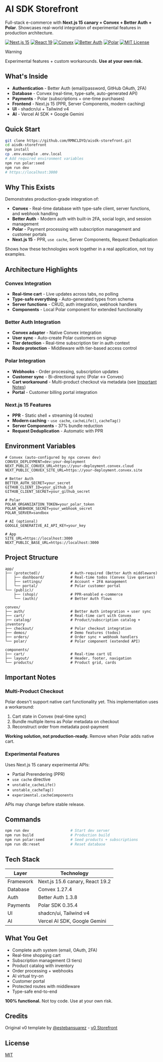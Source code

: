 # AI SDK Storefront

Full-stack e-commerce with **Next.js 15 canary + Convex + Better Auth + Polar**. Showcases real-world integration of experimental features in production architecture.

[![Next.js 15](https://img.shields.io/badge/Next.js-15.6.0--canary.53-black?style=flat-square&logo=next.js)](https://nextjs.org)
[![React 19](https://img.shields.io/badge/React-19.2.0-61DAFB?style=flat-square&logo=react)](https://react.dev)
[![Convex](https://img.shields.io/badge/Convex-1.27.4-FF6B35?style=flat-square)](https://convex.dev)
[![Better Auth](https://img.shields.io/badge/Better_Auth-1.3.8-7C3AED?style=flat-square)](https://better-auth.com)
[![Polar](https://img.shields.io/badge/Polar-0.35.4-007ACC?style=flat-square)](https://polar.sh)
[![MIT License](https://img.shields.io/badge/License-MIT-green.svg?style=flat-square)](LICENSE)

> [!WARNING]
> Experimental features + custom workarounds. **Use at your own risk.**

## What's Inside

- **Authentication** - Better Auth (email/password, GitHub OAuth, 2FA)
- **Database** - Convex (real-time, type-safe, auto-generated API)
- **Payments** - Polar (subscriptions + one-time purchases)
- **Frontend** - Next.js 15 (PPR, Server Components, modern caching)
- **UI** - shadcn/ui + Tailwind v4
- **AI** - Vercel AI SDK + Google Gemini

## Quick Start

```bash
git clone https://github.com/RMNCLDYO/aisdk-storefront.git
cd aisdk-storefront
npm install
cp .env.example .env.local
# Add required environment variables
npm run polar:seed
npm run dev
# https://localhost:3000
```

## Why This Exists

Demonstrates production-grade integration of:

- **Convex** - Real-time database with type-safe client, server functions, and webhook handling
- **Better Auth** - Modern auth with built-in 2FA, social login, and session management
- **Polar** - Payment processing with subscription management and customer portals
- **Next.js 15** - PPR, `use cache`, Server Components, Request Deduplication

Shows how these technologies work together in a real application, not toy examples.

## Architecture Highlights

### Convex Integration

- **Real-time cart** - Live updates across tabs, no polling
- **Type-safe everything** - Auto-generated types from schema
- **Server functions** - CRUD, auth integration, webhook handlers
- **Components** - Local Polar component for extended functionality

### Better Auth Integration

- **Convex adapter** - Native Convex integration
- **User sync** - Auto-create Polar customers on signup
- **Tier detection** - Real-time subscription tier in auth context
- **Route protection** - Middleware with tier-based access control

### Polar Integration

- **Webhooks** - Order processing, subscription updates
- **Customer sync** - Bi-directional sync (Polar ↔ Convex)
- **Cart workaround** - Multi-product checkout via metadata (see [Important Notes](#important-notes))
- **Portal** - Customer billing portal integration

### Next.js 15 Features

- **PPR** - Static shell + streaming (4 routes)
- **Modern caching** - `use cache`, `cacheLife()`, `cacheTag()`
- **Server Components** - 37% bundle reduction
- **Request Deduplication** - Automatic with PPR

## Environment Variables

```env
# Convex (auto-configured by npx convex dev)
CONVEX_DEPLOYMENT=dev:your-deployment
NEXT_PUBLIC_CONVEX_URL=https://your-deployment.convex.cloud
NEXT_PUBLIC_CONVEX_SITE_URL=https://your-deployment.convex.site

# Better Auth
BETTER_AUTH_SECRET=your_secret
GITHUB_CLIENT_ID=your_github_id
GITHUB_CLIENT_SECRET=your_github_secret

# Polar
POLAR_ORGANIZATION_TOKEN=your_polar_token
POLAR_WEBHOOK_SECRET=your_webhook_secret
POLAR_SERVER=sandbox

# AI (optional)
GOOGLE_GENERATIVE_AI_API_KEY=your_key

# App
SITE_URL=https://localhost:3000
NEXT_PUBLIC_BASE_URL=https://localhost:3000
```

## Project Structure

```
app/
├── (protected)/              # Auth-required (Better Auth middleware)
│   ├── dashboard/            # Real-time todos (Convex live queries)
│   ├── settings/             # Account + 2FA management
│   └── portal/               # Polar customer portal
└── (public)/
    ├── (shop)/               # PPR-enabled e-commerce
    └── (auth)/               # Better Auth flows

convex/
├── auth/                     # Better Auth integration + user sync
├── cart/                     # Real-time cart with Convex
├── catalog/                  # Product/subscription catalog + inventory
├── checkout/                 # Polar checkout integration
├── demos/                    # Demo features (todos)
├── orders/                   # Order sync + webhook handlers
└── polar/                    # Polar component (extended API)

components/
├── cart/                     # Real-time cart UI
├── layout/                   # Header, footer, navigation
└── products/                 # Product grid, cards
```

## Important Notes

### Multi-Product Checkout

Polar doesn't support native cart functionality yet. This implementation uses a workaround:

1. Cart state in Convex (real-time sync)
2. Bundle multiple items as Polar metadata on checkout
3. Reconstruct order from metadata post-payment

**Working solution, not production-ready.** Remove when Polar adds native cart.

### Experimental Features

Uses Next.js 15 canary experimental APIs:
- Partial Prerendering (PPR)
- `use cache` directive
- `unstable_cacheLife()`
- `unstable_cacheTag()`
- `experimental.cacheComponents`

APIs may change before stable release.

## Commands

```bash
npm run dev                   # Start dev server
npm run build                 # Production build
npm run polar:seed            # Seed products + subscriptions
npm run db:reset              # Reset database
```

## Tech Stack

| Layer | Technology |
|-------|-----------|
| Framework | Next.js 15.6 canary, React 19.2 |
| Database | Convex 1.27.4 |
| Auth | Better Auth 1.3.8 |
| Payments | Polar SDK 0.35.4 |
| UI | shadcn/ui, Tailwind v4 |
| AI | Vercel AI SDK, Google Gemini |

## What You Get

- Complete auth system (email, OAuth, 2FA)
- Real-time shopping cart
- Subscription management (3 tiers)
- Product catalog with inventory
- Order processing + webhooks
- AI virtual try-on
- Customer portal
- Protected routes with middleware
- Type-safe end-to-end

**100% functional.** Not toy code. Use at your own risk.

## Credits

Original v0 template by [@estebansuarez](https://github.com/estebansuarez) - [v0 Storefront](https://v0.app/templates/storefront-w-nano-banana-ai-sdk-ai-gateway-XAMOoZPMUO5)

## License

[MIT](LICENSE)
